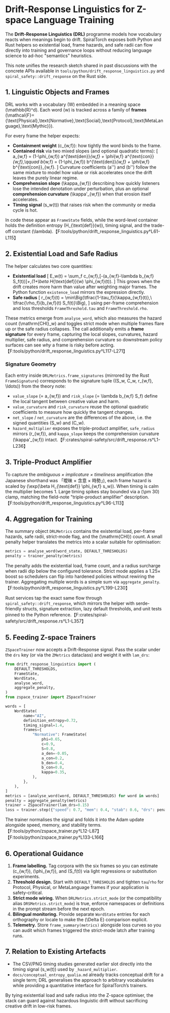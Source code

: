 # Drift-Response Linguistics for Z-space Language Training

The **Drift-Response Linguistics (DRL)** programme models how vocabulary reacts
when meanings begin to drift.  SpiralTorch exposes both Python and Rust helpers
so existential load, frame hazards, and safe radii can flow directly into
training and governance loops without reducing language science to ad-hoc
"semantics" heuristics.

This note unifies the research sketch shared in past discussions with the
concrete APIs available in `tools/python/drift_response_linguistics.py` and
`spiral_safety::drift_response` on the Rust side.

## 1. Linguistic Objects and Frames

DRL works with a vocabulary \(W\) embedded in a meaning space
\(\mathbb{R}^d\). Each word \(w\) is tracked across a family of **frames**
\(\mathcal{F}=\{\text{Physical},\text{Normative},\text{Social},\text{Protocol},\text{MetaLanguage},\text{Mythic}\}\).

For every frame the helper expects:

- **Containment weight** \(c_{w,f}\): how tightly the word binds to the frame.
- **Contained risk** via two mixed slopes (and optional quadratic terms):
  \[
    a_{w,f} = (1-\phi_{w,f}) a^{\text{den}}_{w,f} + \phi_{w,f} a^{\text{con}}_{w,f},\qquad
    b_{w,f} = (1-\phi_{w,f}) b^{\text{den}}_{w,f} + \phi_{w,f} b^{\text{con}}_{w,f}.
  \]
  Curvature coefficients \(a''\) and \(b''\) follow the same mixture to model
  how value or risk accelerates once the drift leaves the purely linear regime.
- **Comprehension slope** \(\kappa_{w,f}\) describing how quickly listeners
  lose the intended denotation under perturbation, plus an optional
  **comprehension curvature** \(\kappa'_{w,f}\) when that erosion itself
  accelerates.
- **Timing signal** \(s_w(t)\) that raises risk when the community or media
  cycle is hot.

In code these appear as `FrameState` fields, while the word-level container
holds the definition entropy \(H_{\text{def}}(w)\), timing signal, and the
trade-off constant \(\lambda\).【F:tools/python/drift_response_linguistics.py†L61-L115】

## 2. Existential Load and Safe Radius

The helper calculates two core quantities:

- **Existential load**
  \[
    E_w(t) = \sum_f c_{w,f}\,[-(a_{w,f}-\lambda b_{w,f} S_f(t))]_+\,(1+\beta H_{\text{def}}(w) \phi_{w,f}(t)).
  \]
  This grows when the drift creates more harm than value after weighting major
  frames.  The Python function `existence_load` mirrors the expression directly.
- **Safe radius**
  \[
    r_{w,f}(t) = \min\Big(\tfrac{1-\tau_f}{\kappa_{w,f}(t)},\ \tfrac{\rho_f}{b_{w,f}(t) S_f(t)}\Big),
  \]
  using per-frame comprehension and loss thresholds `FrameThreshold.tau` and
  `FrameThreshold.rho`.

These metrics emerge from `analyse_word`, which also measures the hazard count
\(\mathrm{CHI}_w\) and toggles strict mode when multiple frames flare up or the
safe radius collapses.  The call additionally emits a **frame signature** for
every frame, capturing the local slopes, curvatures, hazard multiplier, safe
radius, and comprehension curvature so downstream policy surfaces can see *why*
a frame is risky before acting.【F:tools/python/drift_response_linguistics.py†L117-L271】

### Signature Geometry

Each entry inside `DRLMetrics.frame_signatures` (mirrored by the Rust
`FrameSignature`) corresponds to the signature tuple \((S_w, C_w, r_{w,f}, \ldots)\)
from the theory note:

- `value_slope` \(= a_{w,f}\) and `risk_slope` \(= \lambda b_{w,f} S_f\) define the
  local tangent between creative value and harm.
- `value_curvature` and `risk_curvature` reuse the optional quadratic
  coefficients to measure how quickly the tangent changes.
- `net_slope` / `net_curvature` are the differences of the above, i.e. the
  signed quantities \(S_w\) and \(C_w\).
- `hazard_multiplier` exposes the triple-product amplifier, `safe_radius`
  mirrors \(r_{w,f}\), and `kappa_slope` keeps the comprehension curvature
  \(\kappa'_{w,f}\) intact.【F:crates/spiral-safety/src/drift_response.rs†L1-L236】

## 3. Triple-Product Amplifier

To capture the *ambiguous × implicature × timeliness* amplification (the
Japanese shorthand was 「曖昧 × 含意 × 時勢」), each frame hazard is scaled by
\(\exp(\beta H_{\text{def}} \phi_{w,f} s_w)\).  When timing is calm the
multiplier becomes 1.  Large timing spikes stay bounded via a \(\pm 30\)
clamp, matching the field-note "triple-product amplifier" description.
【F:tools/python/drift_response_linguistics.py†L96-L113】

## 4. Aggregation for Training

The summary object `DRLMetrics` contains the existential load, per-frame
hazards, safe radii, strict-mode flag, and the \(\mathrm{CHI}\) count.  A small
penalty helper translates the metrics into a scalar suitable for optimisation:

```python
metrics = analyse_word(word_state, DEFAULT_THRESHOLDS)
penalty = trainer_penalty(metrics)
```

The penalty adds the existential load, frame count, and a radius surcharge when
radii dip below the configured tolerance.  Strict mode applies a 1.25× boost so
schedulers can flip into hardened policies without rewiring the trainer.
Aggregating multiple words is a simple sum via `aggregate_penalty`.
【F:tools/python/drift_response_linguistics.py†L199-L230】

Rust services tap the exact same flow through
`spiral_safety::drift_response`, which mirrors the helper with serde-friendly
structs, signature extraction, lazy default thresholds, and unit tests pinned to
the Python reference.【F:crates/spiral-safety/src/drift_response.rs†L1-L357】

## 5. Feeding Z-space Trainers

`ZSpaceTrainer` now accepts a Drift-Response signal.  Pass the scalar under the
`drs` key (or via the `ZMetrics` dataclass) and weight it with `lam_drs`:

```python
from drift_response_linguistics import (
    DEFAULT_THRESHOLDS,
    FrameState,
    WordState,
    analyse_word,
    aggregate_penalty,
)
from zspace_trainer import ZSpaceTrainer

words = [
    WordState(
        name="AI",
        definition_entropy=0.72,
        timing_signal=1.4,
        frames={
            "Normative": FrameState(
                phi=0.65,
                c=0.9,
                S=0.8,
                a_den=-0.05,
                a_con=0.2,
                b_den=0.4,
                b_con=0.8,
                kappa=0.35,
            ),
        },
    ),
]
metrics = [analyse_word(word, DEFAULT_THRESHOLDS) for word in words]
penalty = aggregate_penalty(metrics)
trainer = ZSpaceTrainer(lam_drs=0.15)
loss = trainer.step({"speed": 0.7, "mem": 0.4, "stab": 0.6, "drs": penalty})
```

The trainer normalises the signal and folds it into the Adam update alongside
speed, memory, and stability terms.【F:tools/python/zspace_trainer.py†L12-L87】【F:tools/python/zspace_trainer.py†L133-L166】

## 6. Operational Guidance

1. **Frame labelling.** Tag corpora with the six frames so you can estimate
   \(c_{w,f}\), \(\phi_{w,f}\), and \(S_f(t)\) via light regressions or
   substitution experiments.
2. **Threshold design.** Start with `DEFAULT_THRESHOLDS` and tighten
   `tau`/`rho` for Protocol, Physical, or MetaLanguage frames if your
   application is safety-critical.
3. **Strict mode wiring.** When `DRLMetrics.strict_mode` (or the compatibility
   alias `DRSMetrics.strict_mode`) is true, enforce namespaces or definitions in
   the prompt stream before the next epoch.
4. **Bilingual monitoring.** Provide separate `WordState` entries for each
   orthography or locale to make the \(\Delta E\) comparison explicit.
5. **Telemetry.** Store `frame_summary(metrics)` alongside loss curves so you
   can audit which frames triggered the strict-mode latch after training runs.

## 7. Relation to Existing Artefacts

- The CSV/PNG timing studies generated earlier slot directly into the timing
  signal \(s_w(t)\) used by `_hazard_multiplier`.
- `docs/conceptual_entropy_qualia.md` already tracks conceptual drift for a
  single term; DRL generalises the approach to arbitrary vocabularies while
  providing a quantitative interface for SpiralTorch’s trainers.

By tying existential load and safe radius into the Z-space optimiser, the stack
can guard against hazardous linguistic drift without sacrificing creative drift
in low-risk frames.
